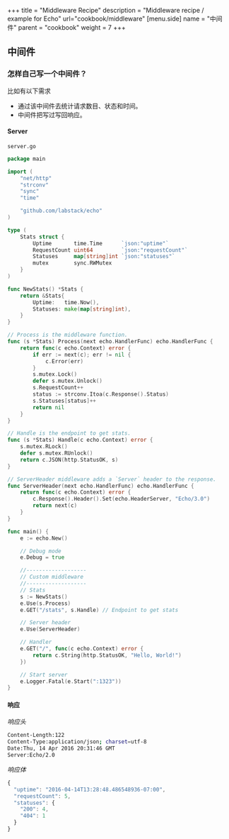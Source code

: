 +++
title = "Middleware Recipe"
description = "Middleware recipe / example for Echo"
url="cookbook/middleware"
[menu.side]
  name = "中间件"
  parent = "cookbook"
  weight = 7
+++

## 中间件

### 怎样自己写一个中间件？

比如有以下需求

- 通过该中间件去统计请求数目、状态和时间。
- 中间件把写过写回响应。 

#### Server

`server.go`

```go
package main

import (
	"net/http"
	"strconv"
	"sync"
	"time"

	"github.com/labstack/echo"
)

type (
	Stats struct {
		Uptime       time.Time      `json:"uptime"`
		RequestCount uint64         `json:"requestCount"`
		Statuses     map[string]int `json:"statuses"`
		mutex        sync.RWMutex
	}
)

func NewStats() *Stats {
	return &Stats{
		Uptime:   time.Now(),
		Statuses: make(map[string]int),
	}
}

// Process is the middleware function.
func (s *Stats) Process(next echo.HandlerFunc) echo.HandlerFunc {
	return func(c echo.Context) error {
		if err := next(c); err != nil {
			c.Error(err)
		}
		s.mutex.Lock()
		defer s.mutex.Unlock()
		s.RequestCount++
		status := strconv.Itoa(c.Response().Status)
		s.Statuses[status]++
		return nil
	}
}

// Handle is the endpoint to get stats.
func (s *Stats) Handle(c echo.Context) error {
	s.mutex.RLock()
	defer s.mutex.RUnlock()
	return c.JSON(http.StatusOK, s)
}

// ServerHeader middleware adds a `Server` header to the response.
func ServerHeader(next echo.HandlerFunc) echo.HandlerFunc {
	return func(c echo.Context) error {
		c.Response().Header().Set(echo.HeaderServer, "Echo/3.0")
		return next(c)
	}
}

func main() {
	e := echo.New()

	// Debug mode
	e.Debug = true

	//-------------------
	// Custom middleware
	//-------------------
	// Stats
	s := NewStats()
	e.Use(s.Process)
	e.GET("/stats", s.Handle) // Endpoint to get stats

	// Server header
	e.Use(ServerHeader)

	// Handler
	e.GET("/", func(c echo.Context) error {
		return c.String(http.StatusOK, "Hello, World!")
	})

	// Start server
	e.Logger.Fatal(e.Start(":1323"))
}
```



#### 响应

*响应头*
```sh
Content-Length:122
Content-Type:application/json; charset=utf-8
Date:Thu, 14 Apr 2016 20:31:46 GMT
Server:Echo/2.0
```

*响应体*

```js
{
  "uptime": "2016-04-14T13:28:48.486548936-07:00",
  "requestCount": 5,
  "statuses": {
    "200": 4,
    "404": 1
  }
}
```

